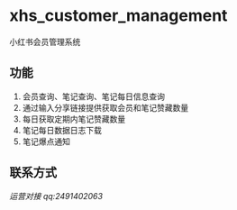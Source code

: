 # xhs_customer_management
小红书会员管理系统

## 功能
  1. 会员查询、笔记查询、笔记每日信息查询
  2. 通过输入分享链接提供获取会员和笔记赞藏数量
  3. 每日获取定期内笔记赞藏数量
  4. 笔记每日数据日志下载
  5. 笔记爆点通知

## 联系方式
  *运营对接*
  *qq:2491402063*
